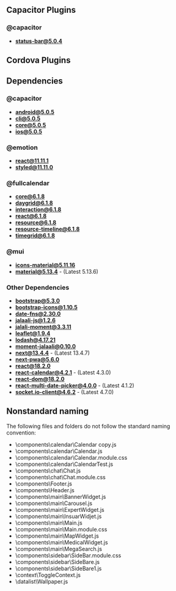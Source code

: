 ## Capacitor Plugins

### @capacitor
- **status-bar@5.0.4**
## Cordova Plugins

## Dependencies

### @capacitor
- **android@5.0.5**
- **cli@5.0.5**
- **core@5.0.5**
- **ios@5.0.5**
### @emotion
- **react@11.11.1**
- **styled@11.11.0**
### @fullcalendar
- **core@6.1.8**
- **daygrid@6.1.8**
- **interaction@6.1.8**
- **react@6.1.8**
- **resource@6.1.8**
- **resource-timeline@6.1.8**
- **timegrid@6.1.8**
### @mui
- **icons-material@5.11.16**
- **material@5.13.4** - (Latest 5.13.6)
### Other Dependencies
- **bootstrap@5.3.0**
- **bootstrap-icons@1.10.5**
- **date-fns@2.30.0**
- **jalaali-js@1.2.6**
- **jalali-moment@3.3.11**
- **leaflet@1.9.4**
- **lodash@4.17.21**
- **moment-jalaali@0.10.0**
- **next@13.4.4** - (Latest 13.4.7)
- **next-pwa@5.6.0**
- **react@18.2.0**
- **react-calendar@4.2.1** - (Latest 4.3.0)
- **react-dom@18.2.0**
- **react-multi-date-picker@4.0.0** - (Latest 4.1.2)
- **socket.io-client@4.6.2** - (Latest 4.7.0)


## Nonstandard naming
The following files and folders do not follow the standard naming convention:

- \components\calendar\Calendar copy.js
- \components\calendar\Calendar.js
- \components\calendar\Calendar.module.css
- \components\calendar\CalendarTest.js
- \components\chat\Chat.js
- \components\chat\Chat.module.css
- \components\Footer.js
- \components\Header.js
- \components\main\BannerWidget.js
- \components\main\Carousel.js
- \components\main\ExpertWidget.js
- \components\main\InsuarWidjet.js
- \components\main\Main.js
- \components\main\Main.module.css
- \components\main\MapWidget.js
- \components\main\MedicalWidget.js
- \components\main\MegaSearch.js
- \components\sidebar\SideBar.module.css
- \components\sidebar\SideBare.js
- \components\sidebar\SideBare1.js
- \context\ToggleContext.js
- \datalist\Wallpaper.js
